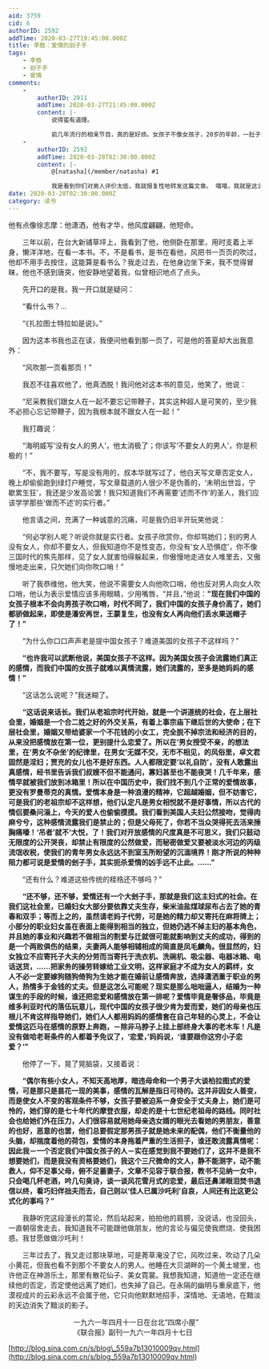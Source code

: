 ```yaml
---
aid: 3759
cid: 6
authorID: 2592
addTime: 2020-03-27T19:45:00.000Z
title: 李敖：爱情的刽子手
tags:
    - 李敖
    - 刽子手
    - 爱情
comments:
    -
        authorID: 2911
        addTime: 2020-03-27T21:45:00.000Z
        content: |-
            说得蛮有道理。

            前几年流行的相亲节目，真的是好烦。女孩子不像女孩子，20岁的年龄，一肚子的市侩。
    -
        authorID: 2592
        addTime: 2020-03-28T02:30:00.000Z
        content: |-
            @[natasha](/member/natasha) #1

            我是看到你们对男人评价太低，我就报复性地转发这篇文章。 嘻嘻，我就是这么小心眼！
date: 2020-03-28T02:30:00.000Z
category: 读书
---
```


他有点像徐志摩：他潇洒，他有才华，他风度翩翩，他短命。

　　三年以前，在台大新铺草坪上，我看到了他，他侧卧在那里，用时支着上半身，懒洋洋地，在看一本书。不，不是看书，是书在看他，风把书一页页的吹过，他却不用手去按住，这能算是看书么？我走过去，在他身边坐下来，我不觉得冒昧，他也不感到唐突，他安静地望着我，似曾相识地点了点头。

　　先开口的是我，我一开口就是疑问：

　　“看什么书？…

　　“《扎拉图士特拉如是说》。”

　　因为这本书我也正在读，我便问他看到那一页了，可是他的答夏却大出我意外：

　　“风吹那一页看那页！”

　　我忍不往喜欢他了，他真洒脱！我问他对这本书的意见，他笑了，他说：

　　“尼采教我们跟女人在一起不要忘记带鞭子，其实这种超人是可笑的，至少我不必担心忘记带鞭子，因为我根本就不跟女人在一起！”

　　我打趣说：

　　“海明威写‘没有女人的男人’，他太消极了；你该写‘不要女人的男人’，你是积极的！”

　　“不，我不要写，写是没有用的，叔本华就写过了，他白天写文章否定女人，晚上却偷偷跑到绿灯户睡觉，写文章载道的人很少不是伪善的，‘未明出世旨，宁歇累生狂’，我还是少发高论罢！我只知道我们不再需要‘述而不作’的圣人，我们应该学学那些‘做而不述’的实行者。”

　　他言语之间，充满了一种诚意的沉痛，可是我仍旧半开玩笑他说：

　　“何必学别人呢？听说你就是实行者。女孩子欣赏你，你却骂她们；别的男人没有女人，你却不要女人，但我知道你不是性变态，你没有‘女人恐惧症’，你不像三国时代的焦先那样，见了女人就害怕得躲起来，你傲慢地走进女人堆里去，又傲慢地走出来，只欠她们向你吹口哨！”

　　听了我恭维他，他大笑，他说不需要女人向他吹口哨，他也反对男人向女人吹口哨，他认为表示爱情应该多用眼睛，少用嘴唇，“并且，”他说：**"现在我们中国的女孩子根本不会向男孩子吹口哨，时代不同了，我们中国的女孩子身价高了，她们都骄做起来，即使是潘安再世，王蒙复生，也没有女人再向他们丢水果送帽子了！”**

　　“为什么你口口声声老是提中国女孩子？难道美国的女孩子不这样吗？”

　　**“也许我可以武断他说，美国女孩子不这样。因为美国女孩子会流露她们真正的感情，而我们中国的女孩子就难以真情流露，她们流露的，至多是她妈妈的感情！”**

　　“这话怎么说呢？”我迷糊了。

　　**“这话说来话长。我们从老祖宗时代开始，就是一个讲道统的社会，在上层社会里，婚姻是一个合二姓之好的外交关系，有着上事宗庙下继后世的大使命；在下层社会里，婚姻又带给婆家一个不花钱的小女工，完全脱不掉宗法和经济的目的，从来没把感情放在第一位，更别提什么恋爱了。所以在‘男女授受不亲，的想法里，在‘男女不杂坐’的纪律里，在男女‘无媒不交，无市不相见，的风俗里，卓文君固然是淫妇；贾充的女儿也不是好东西。人人都限定要‘以礼自防’，没有人敢露出真感情，经书里告诉我们叔嫂不但不能通问，寡妇甚至也不能夜哭！几千年来，感情早就被我们放到冰箱里！所以在中国历史中，我们找不到几个正常的爱情故事，更没有罗曼蒂克的真情。爱情本身是一种浪漫的精神，它超越婚姻，但不妨害它，可是我们的老祖宗却不这样想，他们认定凡是男女相悦就不是好事情，所以古代的情侣要桑问淄上，今天的爱人也偷偷摸摸。我们看到美国人夫妇公然接吻，觉得肉麻兮兮，这种感情流露我们是禁止的；但是父母死了，你若不当众哭得死去活来捶胸痛嚎！‘吊者’就不‘大悦，了！我们对开放感情的尺度真是不可思义，我们只鼓动无限度的公开哭丧，却禁止有限度的公然做爱，而秘密做爱又要被淡水河边的丙级流氓收税，使我们的青年男女永远达不到室玉所盼望的沉湎境界！刚才所说的种种阻力都可说是爱情的刽子手，其实扼杀爱情的凶手远不止此。……”**

　　“还有什么？难道这些传统的桎梏还不够吗？”

　　**“还不够，还不够，爱情还有一个大刽子手，那就是我们这主妇式的社会。在我们这社会里，已婚妇女大部分要依靠丈夫生存，柴米油盐煤球尿布占去了她的青春和双手；等而上之的，虽然请老妈子代劳，可是她的精力却又寄托在麻将牌上；小部分的职业妇女虽在表面上能得到相当的独立，但她仍逃不掉主妇的基本角色，并且她的事业和兴趣若不做相当的割爱与迁就很可能就影响到丈夫的成功，得到的是一个两败俱伤的结果，夫妻两人能够相辅相成的简直是凤毛麟角。很显然的，妇女独立不应寄托子大夫的分劳而当寄托于洗衣机、洗碗机、吸尘器、电器冰箱、电话送货，……把家务的操劳转嫁给工业文明，这样家庭才不成为女人的羁绊，女人不必一定要嫁狗随狗倚狗为生她才能在婚前让感情奔放，选择潇洒重于职业的男人，热情多于金钱的丈夫。但是这怎么可能呢？现实是那么咄咄逼人，结婚为一种谋生的手段的时候，谁还把恋爱和感情放在第一排呢？爱情毕竟是奢侈品，毕竟是维多利亚时代的落伍玩意儿，现代中国的女孩子很少肯为爱而爱，她们的母亲也压根儿不肯这样指导她们，她们人人都用妈妈的感情套在自己年轻的心灵上，不会让爱情这匹马在感情的原野上奔跑，－除非马脖子上挂上部终身大事的老木车！凡是没有做哈老哥条件的人都着予免议了，‘恋爱，’妈妈说，‘谁要跟你这穷小子恋爱？’”**

　　他停了一下，晃了晃脑袋，又接着说：

　　**“偶尔有些小女人，不知天高地厚，暗违母命和一个男子大谈柏拉图式的爱情，可是那只是昙花一现的美事，感情的瓦解是指日可待的。这并非因女人善变，而是使女人不变的客观条件不够，女孩子要被迫系一身安全于丈夫身上，她们是可怜的，她们穿的是七十年代的摩登衣服，却走的是十七世纪老祖母的路线。同时社会也给她们外在压力，人们很容易就用她母亲选女婿的眼光去看她的男朋友，善意的也好，恶意的也罢，他们总要假定那男孩子就是她未来的配偶，他们不衡量他的头脑，却揣度着他的荷包，爱情的本身拖着严重的生活担子，谁还敢流露真情呢：因此我－一个否定我们中国女孩子的人－实在感觉到我不要她们了，这并不是我不想要她们，而是我没有资格要她们，我这个三尺微命的文人，静不能测字，动不能救人，仰不足事父母，俯不足蓄妻子，文章不见容于联合报，教书不见纳一女中，只会喝几杯老酒，吟几句臭诗，谈一谈风花雪月式的恋爱，最后还鼻涕眼泪焚书退信以终，看巧妇伴拙夫而去，自己则以‘佳人已属沙吒利’自哀，人间还有比这更公式化的事吗？”**

　　我静听完这段漫长的蒿论，然后站起来，拍拍他的肩膀，没说话，也没回头，一直朝宿舍走去，我知道我不可能跟他做朋友，他的言论与偏见使我燃烧、使我困惑。我甘愿做做沙吒利！

　　三年过去了，我又走过那块草地，可是莠草淹没了它，风吹过来，吹动了几朵小黄花，但我也看不到那个不要女人的男人。他睡在大贝湖畔的一个黄土坡里，也许他正在神游乐土，那里有散花仙子、美女霓裳。我想我知道，知道他一定还在继续他的否定，否定使他远离了她们，也失掉了自己。在永隔的幽明与重泉底下，他漠视成片的云彩永远不会属于他，它只向他默默地招手，深情地、无语地，在黯淡的天边消失了黯淡的影子。

　　　　　　　　　 一九六一年四月十一日在台北“四席小屋” 　　　　　　　　　 《联合报》副刊一九六一年四月十七日

[http://blog.sina.com.cn/s/blog\_559a7b13010009qv.html](http://blog.sina.com.cn/s/blog_559a7b13010009qv.html)
